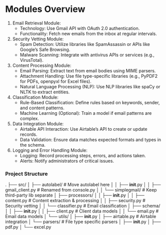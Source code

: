 # Modules Overview

1.	Email Retrieval Module:
    - Technology: Use Gmail API with OAuth 2.0 authentication.
    - Functionality: Fetch new emails from the inbox at regular intervals.
2.	Security Vetting Module:
    - Spam Detection: Utilize libraries like SpamAssassin or APIs like Google’s Safe Browsing.
    - Malware Scanning: Integrate with antivirus APIs or services (e.g., VirusTotal).
3.	Content Processing Module:
    - Email Parsing: Extract text from email bodies using MIME parsers.
    - Attachment Handling: Use file type-specific libraries (e.g., PyPDF2 for PDFs, openpyxl for Excel files).
    - Natural Language Processing (NLP): Use NLP libraries like spaCy or NLTK to extract entities.
4.	Classification Module:
    - Rule-Based Classification: Define rules based on keywords, sender, and content patterns.
    - Machine Learning (Optional): Train a model if email patterns are complex.
5.	Data Integration Module:
    - Airtable API Interaction: Use Airtable’s API to create or update records.
    - Data Validation: Ensure data matches expected formats and types in the schema.
6.	Logging and Error Handling Module:
    - Logging: Record processing steps, errors, and actions taken.
    - Alerts: Notify administrators of critical issues.


### Project Structure

.
├── src/
│   ├── autolabel/  # Move autolabel here
│   │   ├── __init__.py
│   │   ├── gmail_client.py  # Renamed from console.py
│   │   └── simplegmail/     # Keep third-party lib separate
│   ├── processors/
│   │   ├── __init__.py
│   │   ├── content.py       # Content extraction & processing
│   │   ├── security.py      # Security vetting
│   │   └── classifier.py    # Email classification
│   ├── schema/
│   │   ├── __init__.py
│   │   ├── client.py        # Client data models
│   │   └── email.py         # Email data models
│   └── utils/
│       ├── __init__.py
│       ├── airtable.py      # Airtable integration
│       └── parsers/         # File type specific parsers
│           ├── __init__.py
│           ├── pdf.py
│           └── excel.py